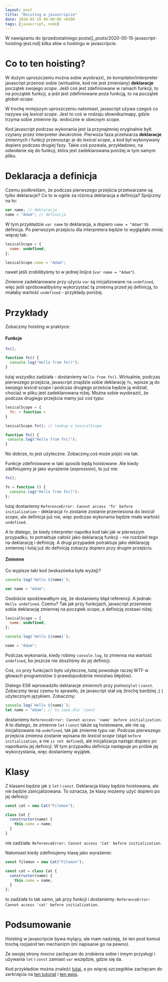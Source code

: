 ```yaml
---
layout: post
title: "Hoisting w javascripcie"
date: 2020-05-18 06:00:00 +0200
tags: [javascript, node]
---
```


W nawiązaniu do (przedostatniego posta)[_posts/2020-05-15-javascript-hoisting-jest.md] kilka słów o hostingu w javascripcie.

# Co to ten hoisting?

W dużym uproszczeniu można sobie wyobrazić, że kompilator/interpreter javascript przenosi sobie (wirtualnie, kod nie jest zmieniany) **deklaracje** początek swojego _scope_. Jeśli coś jest zdefiniowane w ramach funkcji, to na początek funkcji, a jeśli jest zdefiniowane poza funkcją, to na początek _global-scope_.

W trochę mniejszym uproszczeniu natomiast, javascript używa czegoś co nazywa się _lexical scope_. Jest to coś w rodzaju słownika/mapy, gdzie trzyma sobie zmienne itp. widoczne w obecnym _scope_.

Kod javascript podczas wykonania jest (a przynajmniej oryginalnie był) czytany przez interpreter dwukrotnie.
Pierwsza faza przetwarza **deklaracje** zmiennych i funkcji przenosząc je do _lexical scope_, a kod był wykonywany dopiero podczas drugiej fazy. Takie coś pozwala, przykładowo, na odwołanie się do funkcji, która jest zadeklarowana poniżej w tym samym pliku.

# Deklaracja a definicja

Czemu podkreślam, że podczas pierwszego przejścia przetwarzane są tylko deklaracje? Co to w ogóle za różnica deklaracja a definicja? Spójrzmy na to:

```javascript
var name; // deklaracja
name = "Adam"; // definicja
```

W tym przykładzie `var name` to deklaracja, a dopiero `name = "Adam"` to definicja. Po pierwszym przejściu dla interpretera będzie to wyglądało mniej więcej tak:

```javascript
lexicalScope = {
  name: undefined,
};

lexicalScope.name = "Adam";
```

nawet jeśli zrobilibyśmy to w jednej linijce (`var name = "Adam"`).

Zmienne zadeklarowane przy użyciu `var` są inicjalizowane na `undefined`, więc jeśli spróbowalibyśmy wykorzystać tą zmienną przed jej definicją, to miałaby wartość `undefined` - przykłady poniżej.

# Przykłady

Zobaczmy hoisting w praktyce:

#### Funkcje

```javascript
fn();

function fn() {
  console.log("Hello from fn()");
}
```

tutaj wszystko zadziała - dostaniemy `Hello from fn()`. Wirtualnie, podczas pierwszego przejścia, javascript znajdzie sobie deklarację `fn`, wpisze ją do swojego _lexical scope_ i podczas drugiego prześcia będzie ją widział, chociaż w pliku jest zadeklarowana niżej. Można sobie wyobrazić, że podczas drugiego przejścia mamy już coś typu:

```javascript
lexicalScope = {
  fn: < function >
}

lexicalScope.fn(); // lookup w lexicalScope

function fn() {
 console.log("Hello from fn()");
}
```

No dobrze, to jest użyteczne. Zobaczmy,coś może pójść nie tak.

Funkcje zdefiniowane w taki sposób będą hoistowane. Ale kiedy zdefiniujemy je jako wyrażenie (_expression_), to już nie:

```javascript
fn();

fn = function () {
  console.log("Hello from fn()");
};
```

tutaj dostaniemy `ReferenceError: Cannot access 'fn' before initialization` - deklaracja `fn` zostanie zostanie przeniesiona do _lexical scope_, ale definicja już nie, więc podczas wykonania będzie miała wartość `undefined`.

A to dlatego, że kiedy interpreter napotka kod taki jak w pierwszym przypadku, to potraktuje całość jako deklarację funkcji - nie rozdzieli tego na deklarację i definicję. A drugi przypadek potraktuje jako deklarację zmiennej i tutaj już do definicję zobaczy dopiero przy drugim przejściu.

#### Zmienne

Co wypisze taki kod (wskazówka była wyżej)?

```javascript
console.log(`Hello ${name}`);

var name = "Adam";
```

Osobiście spodziewałbym się, że dostaniemy błąd referencji. A jednak: `Hello undefined`. Czemu? Tak jak przy funkcjach, javascript przeniesie sobie deklarację zmiennej na początek _scope_, a definicję zostawi niżej:

```javascript
lexicalScope = {
  name: undefined,
};

console.log(`Hello ${name}`);

name = "Adam";
```

Podczas wykonania, kiedy robimy `console.log`, to zmienna ma wartość `undefined`, bo jeszcze nie doszliśmy do jej definicji.

Coś, co przy funkcjach było użyteczne, tutaj powoduje raczej WTF w głowach programistów (i prawdopodobnie mnóstwo błędów).

Dlatego ES6 wprowadziło deklaracje zmiennch przy pomocy`let` i `const`. Zobaczmy teraz czemu to sprawiło, że javascript stał się (trochę bardziej ;) ) użytecznym językiem. Zobaczmy:

```javascript
console.log(`Hello ${name}`);
let name = "Adam"; // to samo dla `const`
```

dostaniemy `ReferenceError: Cannot access 'name' before initialization`. A to dlatego, że zmienne `let` i `const` także są hoistowane, ale nie są inicjalizowane na `undefined`, tak jak zmienne typu var. Podczas pierwszego przejścia zmienna zostanie wpisana do _lexical scope_ (stąd `before initialization`, a nie `is not defined`), ale inicjalizacja nastąpi dopiero po napotkaniu jej definicji. W tym przypadku definicja następuje po próbie jej wykorzystania, więc dostaniemy wyjątek.

# Klasy

Z klasami będzie jak z `let` i `const`. Deklaracja klasy będzie hoistowana, ale nie będzie zaincjalizowana. To oznacza, że klasy możemy użyć dopiero po jej definicji:

```javascript
const cat = new Cat("Filemon");

class Cat {
  constructor(name) {
    this.name = name;
  }
}
```

nie zadziała: `ReferenceError: Cannot access 'Cat' before initialization`.

Natomiast kiedy zdefiniujemy klasę jako wyrażenie:

```javascript
const filemon = new Cat("Filemon");

const cat = class Cat {
  constructor(name) {
    this.name = name;
  }
};
```

to zadziała to tak samo, jak przy funkcji i dostaniemy: `ReferenceError: Cannot access 'cat' before initialization`.

# Podsumowanie

Hoisting w javascripcie bywa mylący, ale mam nadzieję, że ten post komuś trochę rozjaśnił ten mechanizm (mi napisanie go na pewno).

Ze swojej strony mocno zachęcam do zrobienia sobie i innym przysługi i używania `let` i `const` zamiast `var` wszędzie, gdzie się da.

Kod przykładów można znaleźć [tutaj](https://github.com/a-mroz/hoisting-examples), a po więcej szczegółów zachęcam do zerknięcia na [ten tutorial](https://scotch.io/tutorials/understanding-hoisting-in-javascript) i
[ten wpis](https://blog.bitsrc.io/hoisting-in-modern-javascript-let-const-and-var-b290405adfda).
